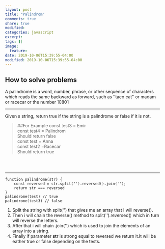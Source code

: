 ```yaml
---
layout: post
title: "Palindrom"
comments: true
share: true
modified:
categories: javascript
excerpt:
tags: []
image:
  feature:
date: 2019-10-06T15:39:55-04:00
modified: 2019-10-06T15:39:55-04:00
---
```


## How to solve problems

A palindrome is a word, number, phrase, or other sequence of characters which reads the same backward as forward, such as ‘’taco cat’’ or madam or racecar or the number 10801

___
Given a string, return true if the string is a palindrome or false if it is not.

> ##For Example
const test3 = Emir<br>
const test4 = Palindrom<br>
Should return false<br>
const test = Anna<br>
const test2 =Racecar<br>
Should return true<br>
##
<br>

___

~~~
function palindrome(str) {
	const reversed = str.split('').reversed().join('');
	return str === reversed
}
palindrome(test) // true
palindrome(test3) // false
~~~


1. Split the string with split('') that gives me an array that I will reverse().
2. Then i will chain the reverse() method to split('').reversed() which in turn will reverse the letters.
3. After that i will chain .join('') which is used to join the elements of an array into a string.
4. Finally if parameter <strong>str</strong> is strong equal to reversed we return it.It will be eather true or false depending on the tests. 